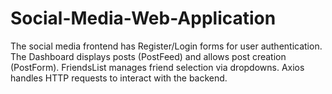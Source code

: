 # Social-Media-Web-Application
The social media frontend has Register/Login forms for user authentication. The Dashboard displays posts (PostFeed) and allows post creation (PostForm). FriendsList manages friend selection via dropdowns. Axios handles HTTP requests to interact with the backend.
